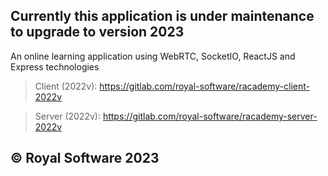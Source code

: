 ## Currently this application is under maintenance to upgrade to version 2023

An online learning application using WebRTC, SocketIO, ReactJS and Express technologies

> Client (2022v): https://gitlab.com/royal-software/racademy-client-2022v

> Server (2022v): https://gitlab.com/royal-software/racademy-server-2022v


## © Royal Software 2023
